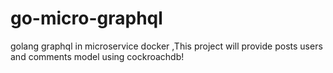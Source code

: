 # go-micro-graphql
golang graphql in microservice docker ,This project will provide posts users and comments model using cockroachdb!

